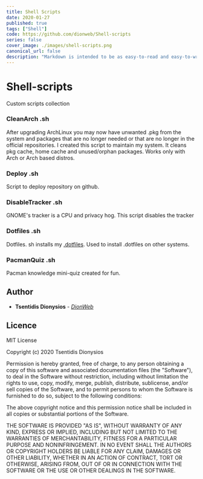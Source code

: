 ```yaml
---
title: Shell Scripts
date: 2020-01-27
published: true
tags: ["Shell"]
code: https://github.com/dionweb/Shell-scripts
series: false
cover_image: ./images/shell-scripts.png
canonical_url: false
description: "Markdown is intended to be as easy-to-read and easy-to-write as is feasible. Readability, however, is emphasized above all else. A Markdown-formatted document should be publishable as-is, as plain text, without looking like it's been marked up with tags or formatting instructions."
---
```


# Shell-scripts

Custom scripts collection 

### CleanArch .sh

After upgrading ArchLinux you may now have unwanted .pkg from the system and packages that are no longer needed or that are no longer in the official repositories. I created this script to maintain my system. It cleans pkg cache, home cache and unused/orphan packages. Works only with Arch or Arch based distros.

### Deploy .sh

Script to deploy repository on github.

### DisableTracker .sh

GNOME's tracker is a CPU and privacy hog. This script disables the tracker

### Dotfiles .sh

Dotfiles. sh installs my [.dotfiles](https://github.com/dionweb/Dotfiles). Used to install .dotfiles on other systems.

### PacmanQuiz .sh

Pacman knowledge mini-quiz created for fun.

## Author

- **Tsentidis Dionysios** - _[DionWeb](http://www.dionweb.me/)_

## Licence

MIT License

Copyright (c) 2020 Tsentidis Dionysios

Permission is hereby granted, free of charge, to any person obtaining a copy
of this software and associated documentation files (the "Software"), to deal
in the Software without restriction, including without limitation the rights
to use, copy, modify, merge, publish, distribute, sublicense, and/or sell
copies of the Software, and to permit persons to whom the Software is
furnished to do so, subject to the following conditions:

The above copyright notice and this permission notice shall be included in all
copies or substantial portions of the Software.

THE SOFTWARE IS PROVIDED "AS IS", WITHOUT WARRANTY OF ANY KIND, EXPRESS OR
IMPLIED, INCLUDING BUT NOT LIMITED TO THE WARRANTIES OF MERCHANTABILITY,
FITNESS FOR A PARTICULAR PURPOSE AND NONINFRINGEMENT. IN NO EVENT SHALL THE
AUTHORS OR COPYRIGHT HOLDERS BE LIABLE FOR ANY CLAIM, DAMAGES OR OTHER
LIABILITY, WHETHER IN AN ACTION OF CONTRACT, TORT OR OTHERWISE, ARISING FROM,
OUT OF OR IN CONNECTION WITH THE SOFTWARE OR THE USE OR OTHER DEALINGS IN THE
SOFTWARE.
